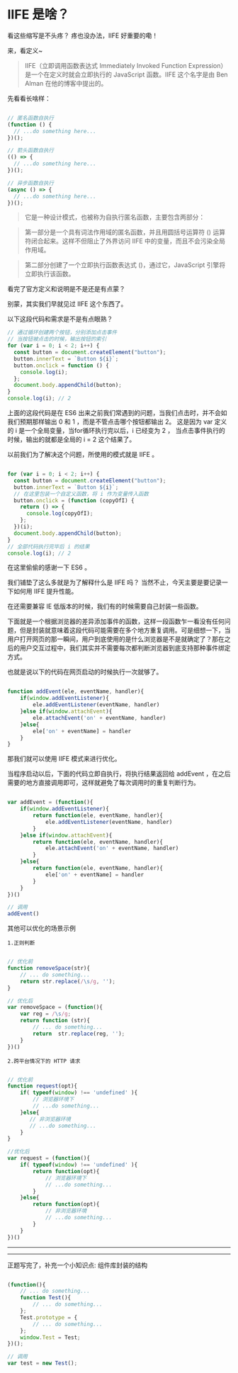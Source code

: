 # IIFE 是啥？

看这些缩写是不头疼？ 疼也没办法，IIFE 好重要的嘞！

来，看定义~

> IIFE（立即调用函数表达式 Immediately Invoked Function Expression）是一个在定义时就会立即执行的 JavaScript 函数。IIFE 这个名字是由 Ben Alman 在他的博客中提出的。

先看看长啥样：

```js

// 匿名函数自执行
(function () {
  // ...do something here...
})();

// 箭头函数自执行
(() => {
  // ...do something here...
})();

// 异步函数自执行
(async () => {
  // ...do something here...
})();

```

>它是一种设计模式，也被称为自执行匿名函数，主要包含两部分：

>第一部分是一个具有词法作用域的匿名函数，并且用圆括号运算符 () 运算符闭合起来。这样不但阻止了外界访问 IIFE 中的变量，而且不会污染全局作用域。

>第二部分创建了一个立即执行函数表达式 ()，通过它，JavaScript 引擎将立即执行该函数。

看完了官方定义和说明是不是还是有点蒙？

别蒙，其实我们早就见过 IIFE 这个东西了。

以下这段代码和需求是不是有点眼熟？

```js
// 通过循环创建两个按钮，分别添加点击事件
// 当按钮被点击的时候，输出按钮的索引
for (var i = 0; i < 2; i++) {
  const button = document.createElement("button");
  button.innerText = `Button ${i}`;
  button.onclick = function () {
    console.log(i);
  };
  document.body.appendChild(button);
}
console.log(i); // 2

```

上面的这段代码是在 ES6 出来之前我们常遇到的问题，当我们点击时，并不会如我们预期那样输出 0 和 1 ，而是不管点击哪个按钮都输出 2。 这是因为 var 定义的 i 是一个全局变量，当for循环执行完以后，i 已经变为 2 ， 当点击事件执行的时候，输出的就都是全局的 i = 2 这个结果了。

以前我们为了解决这个问题，所使用的模式就是 IIFE 。

```js

for (var i = 0; i < 2; i++) {
  const button = document.createElement("button");
  button.innerText = `Button ${i}`;
  // 在这里包装一个自定义函数，将 i 作为变量传入函数
  button.onclick = (function (copyOfI) {
    return () => {
      console.log(copyOfI);
    };
  })(i);
  document.body.appendChild(button);
}
// 全部代码执行完毕后 i 的结果
console.log(i); // 2

```

在这里偷偷的感谢一下 ES6 。

我们铺垫了这么多就是为了解释什么是 IIFE 吗？ 当然不止，今天主要是要记录一下如何用 IIFE 提升性能。

在还需要兼容 IE 低版本的时候，我们有的时候需要自己封装一些函数。

下面就是一个根据浏览器的差异添加事件的函数，这样一段函数乍一看没有任何问题，但是封装就意味着这段代码可能需要在多个地方重复调用。可是细想一下，当用户打开网页的那一瞬间，用户到底使用的是什么浏览器是不是就确定了？那在之后的用户交互过程中，我们其实并不需要每次都判断浏览器到底支持那种事件绑定方式。

也就是说以下的代码在网页启动的时候执行一次就够了。

```js

function addEvent(ele, eventName, handler){
    if(window.addEventListener){
        ele.addEventListener(eventName, handler)
    }else if(window.attachEvent){
        ele.attachEvent('on' + eventName, handler)
    }else{
        ele['on' + eventName] = handler
    }
}

```

那我们就可以使用 IIFE 模式来进行优化。

当程序启动以后，下面的代码立即自执行，将执行结果返回给 addEvent ，在之后需要的地方直接调用即可，这样就避免了每次调用时的重复判断行为。

```js

var addEvent = (function(){
    if(window.addEventListener){
        return function(ele, eventName, handler){
            ele.addEventListener(eventName, handler)
        }
    }else if(window.attachEvent){
        return function(ele, eventName, handler){
            ele.attachEvent('on' + eventName, handler)
        }
    }else{
        return function(ele, eventName, handler){
            ele['on' + eventName] = handler
        }
    }
})()

// 调用
addEvent()

```

其他可以优化的场景示例
    
    1.正则判断

```js

// 优化前
function removeSpace(str){
    // ... do something...
    return str.replace(/\s/g, '');
}

// 优化后
var removeSpace = (function(){
    var reg = /\s/g;
    return function (str){
        // ... do something...
        return  str.replace(reg, '');
    }
})()

```

    2.跨平台情况下的 HTTP 请求

```js

// 优化前
function request(opt){
    if( typeof(window) !== 'undefined' ){
        // 浏览器环境下
        // ...do something...
    }else{
       // 非浏览器环境
       // ...do something... 
    }
}

//优化后
var request = (function(){
    if( typeof(window) !== 'undefined' ){
        return function(opt){
            // 浏览器环境下
            // ...do something...
        }
    }else{
        return function(opt){
            // 非浏览器环境
            // ...do something... 
        }      
    }
})()

```

*****

*****

正题写完了，补充一个小知识点: 组件库封装的结构

```js

(function(){
    // ... do something...
    function Test(){
        // ... do something...
    };
    Test.prototype = {
        // ... do something...
    };
    window.Test = Test;
})();

// 调用
var test = new Test();

```